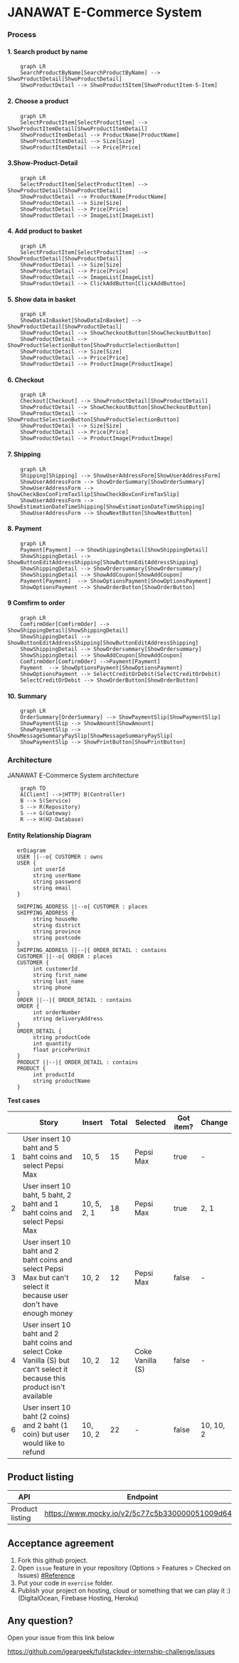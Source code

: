 # JANAWAT E-Commerce System
### Process
#### 1. Search product by name
```mermaid
    graph LR
    SearchProductByName[SearchProductByName] --> ShwoProductDetail[ShwoProductDetail]
    ShwoProductDetail --> ShwoProduct5Item[ShwoProductItem-5-Item]
```
#### 2. Choose a product
```mermaid
    graph LR
    SelectProductItem[SelectProductItem] --> ShwoProductItemDetail[ShwoProductItemDetail]
    ShwoProductItemDetail --> ProductName[ProductName]
    ShwoProductItemDetail --> Size[Size]
    ShwoProductItemDetail --> Price[Price]
```
#### 3.Show-Product-Detail
```mermaid
    graph LR
    SelectProductItem[SelectProductItem] --> ShowProductDetail[ShowProductDetail]
    ShowProductDetail --> ProductName[ProductName]
    ShowProductDetail --> Size[Size]
    ShowProductDetail --> Price[Price]
    ShowProductDetail --> ImageList[ImageList]
```
#### 4. Add product to basket
```mermaid
    graph LR
    SelectProductItem[SelectProductItem] --> ShowProductDetail[ShowProductDetail]
    ShowProductDetail --> Size[Size]
    ShowProductDetail --> Price[Price]
    ShowProductDetail --> ImageList[ImageList]
    ShowProductDetail --> ClickAddButton[ClickAddButton]
```
#### 5. Show data in basket
```mermaid
    graph LR
    ShowDataInBasket[ShowDataInBasket] --> ShowProductDetail[ShowProductDetail]
    ShowProductDetail --> ShowCheckoutButton[ShowCheckoutButton]
    ShowProductDetail --> ShowProductSelectionButton[ShowProductSelectionButton]
    ShowProductDetail --> Size[Size]
    ShowProductDetail --> Price[Price]
    ShowProductDetail --> ProductImage[ProductImage]
```
#### 6. Checkout
```mermaid
    graph LR
    Checkout[Checkout] --> ShowProductDetail[ShowProductDetail]
    ShowProductDetail --> ShowCheckoutButton[ShowCheckoutButton]
    ShowProductDetail --> ShowProductSelectionButton[ShowProductSelectionButton]
    ShowProductDetail --> Size[Size]
    ShowProductDetail --> Price[Price]
    ShowProductDetail --> ProductImage[ProductImage]
```
#### 7. Shipping
```mermaid
    graph LR
    Shipping[Shipping] --> ShowUserAddressForm[ShowUserAddressForm]
    ShowUserAddressForm --> ShowOrderSummary[ShowOrderSummary]
    ShowUserAddressForm --> ShowCheckBoxConFirmTaxSlip[ShowCheckBoxConFirmTaxSlip]
    ShowUserAddressForm --> ShowEstimationDateTimeShipping[ShowEstimationDateTimeShipping]
    ShowUserAddressForm --> ShowNextButton[ShowNextButton]
```
#### 8. Payment
```mermaid
    graph LR
    Payment[Payment] --> ShowShippingDetail[ShowShippingDetail]
    ShowShippingDetail --> ShowButtonEditAddressShipping[ShowButtonEditAddressShipping]
    ShowShippingDetail --> ShowOrdersummary[ShowOrdersummary]
    ShowShippingDetail --> ShowAddCoupon[ShowAddCoupon]
    Payment[Payment]  --> ShowOptionsPayment[ShowOptionsPayment]
    ShowOptionsPayment --> ShowOrderButton[ShowOrderButton]
```
#### 9 Comfirm to order
```mermaid
    graph LR
    ComfirmOder[ComfirmOder] --> ShowShippingDetail[ShowShippingDetail]
    ShowShippingDetail --> ShowButtonEditAddressShipping[ShowButtonEditAddressShipping]
    ShowShippingDetail --> ShowOrdersummary[ShowOrdersummary]
    ShowShippingDetail --> ShowAddCoupon[ShowAddCoupon]
    ComfirmOder[ComfirmOder] -->Payment[Payment] 
    Payment  --> ShowOptionsPayment[ShowOptionsPayment]
    ShowOptionsPayment --> SelectCreditOrDebit(SelectCreditOrDebit)
    SelectCreditOrDebit --> ShowOrderButton[ShowOrderButton]
```
#### 10. Summary
```mermaid
    graph LR
    OrderSummary[OrderSummary] --> ShowPaymentSlip[ShowPaymentSlip]
    ShowPaymentSlip --> ShowAmount[ShowAmount]
    ShowPaymentSlip --> ShowMessageSummaryPaySlip[ShowMessageSummaryPaySlip]
    ShowPaymentSlip --> ShowPrintButton[ShowPrintButton] 
```
### Architecture
JANAWAT E-Commerce System architecture
```mermaid
    graph TD
    A[Client] -->|HTTP| B(Controller)
    B --> S(Service)
    S --> R(Repository)
    S --> G(Gateway)
    R --> H(H2-Database)  
```
#### Entity Relationship Diagram
```mermaid
   erDiagram
   USER ||--o{ CUSTOMER : owns
   USER {        
        int userId       
        string userName
        string password
        string email
   }
   
   SHIPPING_ADDRESS ||--o{ CUSTOMER : places
   SHIPPING_ADDRESS {        
        string houseNo       
        string district
        string province
        string postcode
   }
   SHIPPING_ADDRESS ||--|{ ORDER_DETAIL : contains
   CUSTOMER ||--o{ ORDER : places
   CUSTOMER {
        int customerId
        string first_name
        string last_name
        string phone
   }
   ORDER ||--|{ ORDER_DETAIL : contains
   ORDER {
        int orderNumber
        string deliveryAddress
   }
   ORDER_DETAIL {
        string productCode
        int quantity
        float pricePerUnit
   }
   PRODUCT ||--|{ ORDER_DETAIL : contains
   PRODUCT {
        int productId
        string productName
   }
```

**Test cases**

|   | Story | Insert | Total | Selected | Got item? | Change |
|---|-------|------------------|------------|-----------|----------|------------|
| 1 |User insert 10 baht and 5 baht coins and select Pepsi Max|10, 5|15|Pepsi Max|true|-|
| 2 |User insert 10 baht, 5 baht, 2 baht and 1 baht coins and select Pepsi Max|10, 5, 2, 1|18|Pepsi Max|true|2, 1|
| 3 |User insert 10 baht and 2 baht coins and select Pepsi Max but can't select it because user don't have enough money|10, 2|12|Pepsi Max|false|-|
| 4 |User insert 10 baht and 2 baht coins and select Coke Vanilla (S) but can't select it because this product isn't available|10, 2|12|Coke Vanilla (S)|false|-|
| 6 |User insert 10 baht (2 coins) and 2 baht (1 coin) but user would like to refund|10, 10, 2|22|-|false|10, 10, 2|

Product listing
---

| API | Endpoint | Method |
|-----|----------|--------|
|Product listing|https://www.mocky.io/v2/5c77c5b330000051009d64c9|GET|

Acceptance agreement
---

1. Fork this github project.
2. Open `issue` feature in your repository (Options > Features > Checked on
   Issues) [#Reference](https://softwareengineering.stackexchange.com/questions/179468/forking-a-repo-on-github-but-allowing-new-issues-on-the-fork)
3. Put your code in `exercise` folder.
4. Publish your project on hosting, cloud or something that we can play it :) (DigitalOcean, Firebase Hosting, Heroku)

Any question?
---
Open your issue from this link below

https://github.com/igeargeek/fullstackdev-internship-challenge/issues
